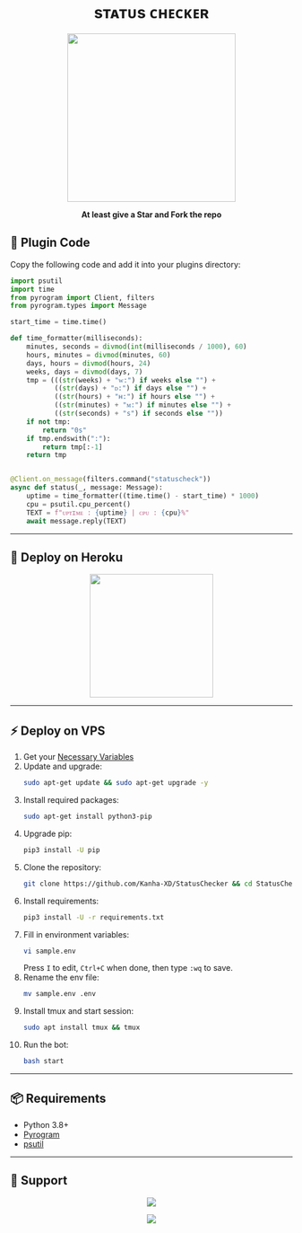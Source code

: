 <h1 align="center">sᴛᴀᴛᴜs ᴄʜᴇᴄᴋᴇʀ</h1>

<p align="center">
  <a href="https://t.me/incorrect_krishna">
    <img src="https://envs.sh/Gx8.jpg" width="300">
  </a>
</p>

<p align="center">
  <b>At least give a Star and Fork the repo</b>
</p>

## 📜 Plugin Code

Copy the following code and add it into your plugins directory:

```python
import psutil
import time
from pyrogram import Client, filters
from pyrogram.types import Message

start_time = time.time()

def time_formatter(milliseconds):
    minutes, seconds = divmod(int(milliseconds / 1000), 60)
    hours, minutes = divmod(minutes, 60)
    days, hours = divmod(hours, 24)
    weeks, days = divmod(days, 7)
    tmp = (((str(weeks) + "ᴡ:") if weeks else "") +
           ((str(days) + "ᴅ:") if days else "") +
           ((str(hours) + "ʜ:") if hours else "") +
           ((str(minutes) + "ᴍ:") if minutes else "") +
           ((str(seconds) + "s") if seconds else ""))
    if not tmp:
        return "0s"
    if tmp.endswith(":"):
        return tmp[:-1]
    return tmp


@Client.on_message(filters.command("statuscheck"))
async def status(_, message: Message):
    uptime = time_formatter((time.time() - start_time) * 1000)
    cpu = psutil.cpu_percent()
    TEXT = f"ᴜᴘᴛɪᴍᴇ : {uptime} | ᴄᴘᴜ : {cpu}%"
    await message.reply(TEXT)
```

---

## 🚀 Deploy on Heroku

<p align="center">
  <a href="https://dashboard.heroku.com/new?template=https://github.com/Kanha-XD/StatusChecker">
    <img src="https://img.shields.io/badge/Deploy%20On%20Heroku-black?style=for-the-badge&logo=heroku" width="220"/>
  </a>
</p>

---

## ⚡ Deploy on VPS

1. Get your [Necessary Variables](https://github.com/Kanha-XD/StatusChecker/blob/main/sample.env)  
2. Update and upgrade:
   ```bash
   sudo apt-get update && sudo apt-get upgrade -y
   ```
3. Install required packages:
   ```bash
   sudo apt-get install python3-pip
   ```
4. Upgrade pip:
   ```bash
   pip3 install -U pip
   ```
5. Clone the repository:
   ```bash
   git clone https://github.com/Kanha-XD/StatusChecker && cd StatusChecker
   ```
6. Install requirements:
   ```bash
   pip3 install -U -r requirements.txt
   ```
7. Fill in environment variables:
   ```bash
   vi sample.env
   ```
   Press <code>I</code> to edit, <code>Ctrl+C</code> when done, then type <code>:wq</code> to save.
8. Rename the env file:
   ```bash
   mv sample.env .env
   ```
9. Install tmux and start session:
   ```bash
   sudo apt install tmux && tmux
   ```
10. Run the bot:
    ```bash
    bash start
    ```

---

## 📦 Requirements

- Python 3.8+  
- [Pyrogram](https://docs.pyrogram.org/)  
- [psutil](https://pypi.org/project/psutil/)

---

## 💬 Support

<p align="center">
  <a href="https://telegram.me/RadhaSupport">
    <img src="https://img.shields.io/badge/-Support%20Group-blue.svg?style=for-the-badge&logo=Telegram">
  </a>
</p>

<p align="center">
  <a href="https://telegram.me/RadhaUpdates">
    <img src="https://img.shields.io/badge/-Updates%20Channel-blue.svg?style=for-the-badge&logo=Telegram">
  </a>
</p>
